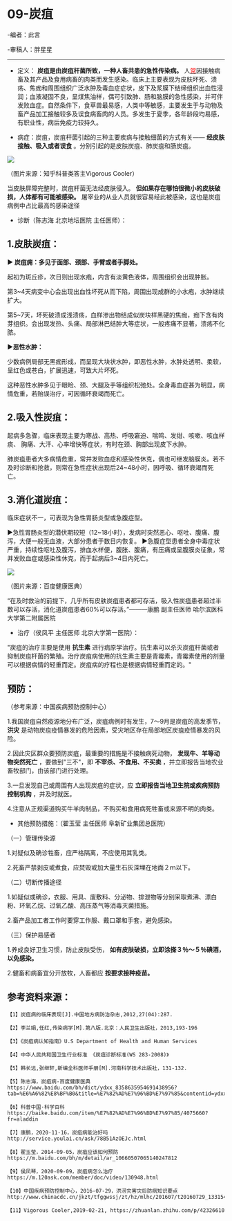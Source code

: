 # 09-炭疽

-编者：此言

-审稿人：胖星星

---

- 定义： **炭疽是由炭疽杆菌所致，一种人畜共患的急性传染病。** 人<u><font style="color: red">常</font></u>因接触病畜及其产品及食用病畜的肉类而发生感染。临床上主要表现为皮肤坏死、溃疡、焦痂和周围组织广泛水肿及毒血症症状，皮下及浆膜下结缔组织出血性浸润；血液凝固不良，呈煤焦油样，偶可引致肺、肠和脑膜的急性感染，并可伴发败血症。自然条件下，食草兽最易感，人类中等敏感，主要发生于与动物及畜产品加工接触较多及误食病畜肉的人员。多发生于夏季，各年龄段均易感，有职业性，病后免疫力较持久。

- 病症：炭疽，炭疽杆菌引起的三种主要疾病与接触细菌的方式有关—— **经皮肤接触、吸入或者误食** 。分别引起的是皮肤炭疽、肺炭疽和肠炭疽。

![](..\pics\09-01.png)

（图片来源：知乎科普类答主Vigorous Cooler）

当皮肤屏障完整时，炭疽杆菌无法经皮肤侵入。 **但如果存在哪怕很微小的皮肤破损，人体都有可能被感染。** 屠宰业的从业人员就很容易经此被感染，这也是炭疽病例中占比最高的感染途径

- 诊断（陈志海 北京地坛医院 主任医师）：

## 1.皮肤炭疽：

**▶ 炭疽痈：多见于面部、颈部、手臂或者手脚处。**

起初为斑丘疹，次日则出现水疱，内含有淡黄色液体，周围组织会出现肿胀。

第3~4天病变中心会出现出血性坏死从而下陷，周围出现成群的小水疱，水肿继续扩大。

第5~7天，坏死破溃成浅溃疡，血样渗出物结成似炭块样黑硬的焦痂，痂下含有肉芽组织。会出现发热、头痛、局部淋巴结肿大等症状，一般疼痛不显著，溃疡不化脓。

**▶恶性水肿：**

少数病例局部无黑痂形成，而呈现大块状水肿，即恶性水肿，水肿处透明、柔软，呈红色或苍白，扩展迅速，可致大片坏死。

这种恶性水肿多见于眼睑、颈、大腿及手等组织松弛处。全身毒血症甚为明显，病情危重，若贻误治疗，可因循环衰竭而死亡。

## 2.吸入性炭疽：

起病多急骤，临床表现主要为寒战、高热、呼吸窘迫、喘鸣、发绀、咳嗽、咳血样痰、 胸痛、大汗、心率增快等症状，有时在颈、胸部出现皮下水肿。

肺炭疽患者大多病情危重，常并发败血症和感染性休克，偶也可继发脑膜炎。若不及时诊断和抢救，则常在急性症状出现后24~48小时，因呼吸、循环衰竭而死亡。

## 3.消化道炭疽：

临床症状不一，可表现为急性胃肠炎型或急腹症型。

▶急性胃肠炎型的潜伏期较短（12~18小时），发病时突然恶心、呕吐、腹痛、腹泻，大便一般无血液，大部分患者于数日内恢复。
▶急腹症型患者全身中毒症状严重，持续性呕吐及腹泻，排血水样便，腹胀、腹痛，有压痛或呈腹膜炎征象，常并发败血症或感染性休克，而于起病后3~4日内死亡。

![](..\pics\09-02.png)

（图片来源：百度健康医典）

“在及时救治的前提下，几乎所有皮肤炭疽患者都可存活，吸入性炭疽患者超过半数可以存活，消化道炭疽患者60%可以存活。”———康鹏 副主任医师 哈尔滨医科大学第二附属医院

- 治疗（侯凤平 主任医师 北京大学第一医院）：

&quot;炭疽的治疗主要是使用 **抗生素** 进行病原学治疗。抗生素可以杀灭炭疽杆菌或者抑制炭疽杆菌的繁殖。治疗炭疽病使用的抗生素主要是青霉素，青霉素使用的剂量可以根据病情的轻重而定。炭疽病的疗程也是根据病情轻重而定的。&quot;

## 预防：

（参考来源：中国疾病预防控制中心）

1.我国炭疽自然疫源地分布广泛，炭疽病例时有发生，7～9月是炭疽的高发季节， **洪灾** 是动物炭疽疫情暴发的危险因素，受灾地区存在局部地区炭疽疫情暴发的风险。

2.因此灾区群众要预防炭疽，最重要的措施是不接触病死动物， **发现牛、羊等动物突然死亡** ，要做到&quot;三不&quot;，即 **不宰杀、不食用、不买卖** ，并立即报告当地农业畜牧部门，由该部门进行处理。

3.一旦发现自己或周围有人出现炭疽的症状，应 **立即报告当地卫生院或疾病预防控制机构** ，并及时就医。

4.注意从正规渠道购买牛羊肉制品，不购买和食用病死牲畜或来源不明的肉类。

- 其他预防措施：（翟玉莹 主任医师 阜新矿业集团总医院）

（一）管理传染源

1.对疑似及确诊牲畜，应严格隔离，不应使用其乳类。

2.死畜严禁剥皮或煮食，应焚毁或加大量生石灰深埋在地面２ｍ以下。

（二）切断传播途径

1.如疑似或确诊，衣服、用具、废敷料、分泌物、排泄物等分别采取煮沸、漂白粉、环氧乙烷、过氧乙酸、高压蒸气等消毒灭菌措施。

2.畜产品加工者工作时要穿工作服、戴口罩和手套，避免感染。

（三）保护易感者

1.养成良好卫生习惯，防止皮肤受伤， **如有皮肤破损，立即涂搽３％～５％碘酒，以免感染。**

2.健畜和病畜宜分开放牧，人畜都应 **按要求接种疫苗。**

## 参考资料来源：

```
【1】炭疽病的临床表现[J].中国地方病防治杂志,2012,27(04):287.

【2】李兰娟,任红,传染病学[M].第八版.北京：人民卫生出版社，2013,193-196

【3】《炭疽病认知指南》U.S Department of Health and Human Services

【4】中华人民共和国卫生行业标准 《炭疽诊断标准(WS 283-2008)》

【5】韩长远,张继轩,新编全科医师手册[M].河南科学技术出版社，131-132.

【5】陈志海，炭疽病-百度健康医典 https://www.baidu.com/bh/dict/ydxx_8358635954691438956?tab=%E6%A6%82%E8%BF%B0&title=%E7%82%AD%E7%96%BD%E7%97%85&contentid=ydxx_8358635954691438956&subTab=%E5%AE%9A%E4%B9%89&sf_ref=dict_home&lid=0530704181&from=dicta

【6】科普中国·科学百科 https://baike.baidu.com/item/%E7%82%AD%E7%96%BD%E7%97%85/4075660?fr=aladdin

【7】康鹏，2020-11-16，炭疽病能治好吗 http://service.youlai.cn/ask/78B51AzOEJc.html

【8】翟玉莹，2014-09-05，炭疽应该如何预防 https://m.baidu.com/bh/m/detail/ar_10660507065140247812

【9】侯凤琴，2020-09-09，炭疽病怎么治疗 https://m.120ask.com/member/doc/video/130948.html

【10】中国疾病预防控制中心，2016-07-29，洪涝灾害灾后防病知识要点 http://www.chinacdc.cn/jkzt/tfggwssj/zt/hz/mlhc/201607/t20160729_133154.html

【11】Vigorous Cooler,2019-02-21, https://zhuanlan.zhihu.com/p/42326610
```